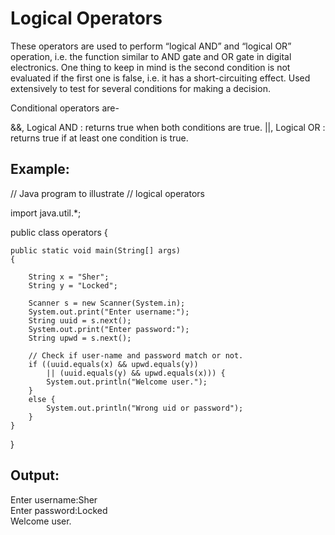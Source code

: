 # Logical Operators

These operators are used to perform “logical AND” and “logical OR” operation, i.e. the function similar to AND gate and OR gate in digital electronics. One thing to keep in mind is the second condition is not evaluated if the first one is false, i.e. it has a short-circuiting effect. Used extensively to test for several conditions for making a decision.

Conditional operators are-

&&, Logical AND : returns true when both conditions are true.
||, Logical OR : returns true if at least one condition is true.

## Example:

// Java program to illustrate 
// logical operators 

import java.util.*; 

public class operators {   

	public static void main(String[] args) 
	{

		String x = "Sher"; 
		String y = "Locked"; 

		Scanner s = new Scanner(System.in); 
		System.out.print("Enter username:"); 
		String uuid = s.next(); 
		System.out.print("Enter password:"); 
		String upwd = s.next(); 

		// Check if user-name and password match or not. 
		if ((uuid.equals(x) && upwd.equals(y)) 
			|| (uuid.equals(y) && upwd.equals(x))) { 
			System.out.println("Welcome user."); 
		} 
		else { 
			System.out.println("Wrong uid or password"); 
		} 
	} 
} 

## Output:

Enter username:Sher   
Enter password:Locked   
Welcome user.

